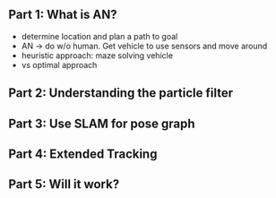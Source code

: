 ## Part 1: What is AN?
- determine location and plan a path to goal
- AN -> do w/o human. Get vehicle to use sensors and move around
- heuristic approach: maze solving vehicle
- vs optimal approach


## Part 2: Understanding the particle filter


## Part 3: Use SLAM for pose graph


## Part 4: Extended Tracking


## Part 5: Will it work?
